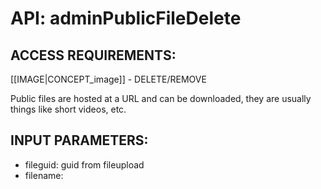 # API: adminPublicFileDelete


## ACCESS REQUIREMENTS: ##
[[IMAGE|CONCEPT_image]] - DELETE/REMOVE



Public files are hosted at a URL and can be downloaded, they are usually things like short videos, etc.


## INPUT PARAMETERS: ##
  * fileguid: guid from fileupload
  * filename: 
